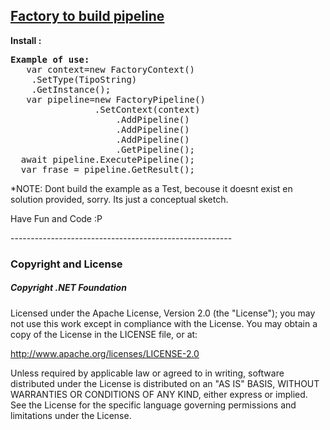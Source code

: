 <h2><u>Factory to build pipeline</u></h2>


<p><b>Install :</b></p>

<pre><b>Example of use:</b> 
   var context=new FactoryContext()
	.SetType(TipoString)
	.GetInstance();
   var pipeline=new FactoryPipeline()
	            .SetContext(context)
                    .AddPipeline()
                    .AddPipeline()
                    .AddPipeline()
                    .GetPipeline();
  await pipeline.ExecutePipeline();
  var frase = pipeline.GetResult();</b></pre>

<p>*NOTE: Dont build the example as a Test, becouse it doesnt exist en solution provided, sorry. 
         Its just a conceptual sketch.</p>

<p>Have Fun and Code :P</p>
-------------------------------------------------------
<h3>Copyright and License</h3>

<h5>Copyright .NET Foundation</h5>

<p>Licensed under the Apache License, Version 2.0 (the "License"); you may not use this work except in compliance with the License. You may obtain a copy of the License in the LICENSE file, or at:</p>

<p><a href="http://www.apache.org/licenses/LICENSE-2.0">http://www.apache.org/licenses/LICENSE-2.0</a></p>

<p>Unless required by applicable law or agreed to in writing, software distributed under the License is distributed on an "AS IS" BASIS, WITHOUT WARRANTIES OR CONDITIONS OF ANY KIND, either express or implied. See the License for the specific language governing permissions and limitations under the License.</p>
</article>
 
